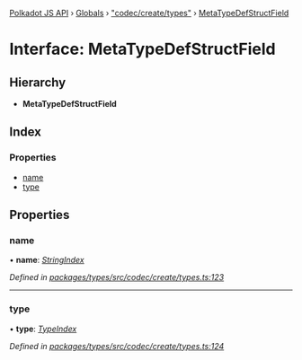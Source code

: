 [Polkadot JS API](../README.md) › [Globals](../globals.md) › ["codec/create/types"](../modules/_codec_create_types_.md) › [MetaTypeDefStructField](_codec_create_types_.metatypedefstructfield.md)

# Interface: MetaTypeDefStructField

## Hierarchy

* **MetaTypeDefStructField**

## Index

### Properties

* [name](_codec_create_types_.metatypedefstructfield.md#name)
* [type](_codec_create_types_.metatypedefstructfield.md#type)

## Properties

###  name

• **name**: *[StringIndex](../modules/_codec_create_types_.md#stringindex)*

*Defined in [packages/types/src/codec/create/types.ts:123](https://github.com/polkadot-js/api/blob/b440c9b0ea/packages/types/src/codec/create/types.ts#L123)*

___

###  type

• **type**: *[TypeIndex](../modules/_codec_create_types_.md#typeindex)*

*Defined in [packages/types/src/codec/create/types.ts:124](https://github.com/polkadot-js/api/blob/b440c9b0ea/packages/types/src/codec/create/types.ts#L124)*
